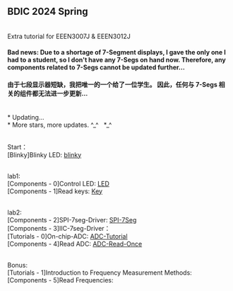 ## BDIC 2024 Spring

<br> Extra tutorial for EEEN3007J & EEEN3012J

#### Bad news: Due to a shortage of 7-Segment displays, I gave the only one I had to a student, so I don't have any 7-Segs on hand now. Therefore, any components related to 7-Segs cannot be updated further...
#### 由于七段显示器短缺，我把唯一的一个给了一位学生。 因此，任何与 7-Segs 相关的组件都无法进一步更新...

<br> * Updating...
<br> * More stars, more updates. ^\_^&nbsp;&nbsp;&nbsp;*\_^


<br> Start：
    <br> [Blinky]Blinky LED: [blinky](./C8051F/Blinky/test.c)

<br> lab1: 
    <br> [Components - 0]Control LED: [LED](./C8051F/Lab1/led_ctrl.c)
    <br> [Components - 1]Read keys: [Key](./C8051F/Blinky/key.c)

<br> lab2: 
    <br> [Components - 2]SPI-7seg-Driver: [SPI-7Seg](./C8051F/Serial7Seg/SPI_7Seg.c)
    <br> [Components - 3]IIC-7seg-Driver：
    <br> [Tutorials - 0]On-chip-ADC: [ADC-Tutorial](./C8051F/ADC/adc.md)
    <br> [Components - 4]Read ADC: [ADC-Read-Once](./C8051F/ADC/adc.c)

<br> Bonus:
    <br> [Tutorials - 1]Introduction to Frequency Measurement Methods: 
    <br> [Components - 5]Read Frequencies: 
